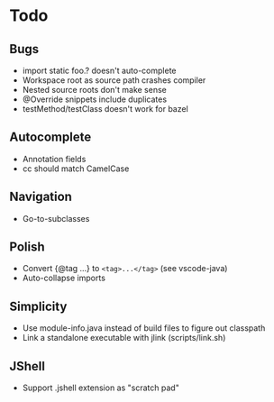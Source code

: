 # Todo

## Bugs
- import static foo.? doesn't auto-complete
- Workspace root as source path crashes compiler
- Nested source roots don't make sense
- @Override snippets include duplicates
- testMethod/testClass doesn't work for bazel

## Autocomplete
- Annotation fields
- cc should match CamelCase

## Navigation
- Go-to-subclasses

## Polish
- Convert {@tag ...} to `<tag>...</tag>` (see vscode-java)
- Auto-collapse imports

## Simplicity
- Use module-info.java instead of build files to figure out classpath
- Link a standalone executable with jlink (scripts/link.sh)

## JShell
- Support .jshell extension as "scratch pad"
